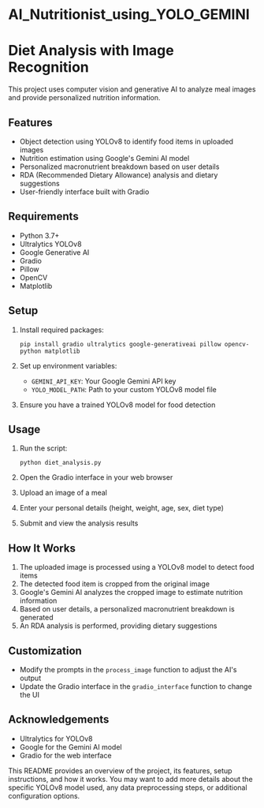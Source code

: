 # AI_Nutritionist_using_YOLO_GEMINI

# Diet Analysis with Image Recognition

This project uses computer vision and generative AI to analyze meal images and provide personalized nutrition information.

## Features

- Object detection using YOLOv8 to identify food items in uploaded images
- Nutrition estimation using Google's Gemini AI model
- Personalized macronutrient breakdown based on user details
- RDA (Recommended Dietary Allowance) analysis and dietary suggestions
- User-friendly interface built with Gradio

## Requirements

- Python 3.7+
- Ultralytics YOLOv8
- Google Generative AI
- Gradio
- Pillow
- OpenCV
- Matplotlib

## Setup

1. Install required packages:
   ```
   pip install gradio ultralytics google-generativeai pillow opencv-python matplotlib
   ```

2. Set up environment variables:
   - `GEMINI_API_KEY`: Your Google Gemini API key
   - `YOLO_MODEL_PATH`: Path to your custom YOLOv8 model file

3. Ensure you have a trained YOLOv8 model for food detection

## Usage

1. Run the script:
   ```
   python diet_analysis.py
   ```

2. Open the Gradio interface in your web browser

3. Upload an image of a meal

4. Enter your personal details (height, weight, age, sex, diet type)

5. Submit and view the analysis results

## How It Works

1. The uploaded image is processed using a YOLOv8 model to detect food items
2. The detected food item is cropped from the original image
3. Google's Gemini AI analyzes the cropped image to estimate nutrition information
4. Based on user details, a personalized macronutrient breakdown is generated
5. An RDA analysis is performed, providing dietary suggestions

## Customization

- Modify the prompts in the `process_image` function to adjust the AI's output
- Update the Gradio interface in the `gradio_interface` function to change the UI



## Acknowledgements

- Ultralytics for YOLOv8
- Google for the Gemini AI model
- Gradio for the web interface

This README provides an overview of the project, its features, setup instructions, and how it works. You may want to add more details about the specific YOLOv8 model used, any data preprocessing steps, or additional configuration options.


